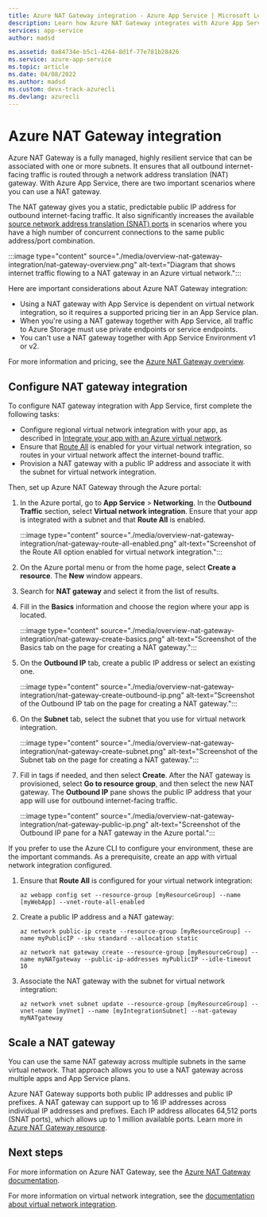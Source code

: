 ```yaml
---
title: Azure NAT Gateway integration - Azure App Service | Microsoft Learn
description: Learn how Azure NAT Gateway integrates with Azure App Service.
services: app-service
author: madsd

ms.assetid: 0a84734e-b5c1-4264-8d1f-77e781b28426
ms.service: azure-app-service
ms.topic: article
ms.date: 04/08/2022
ms.author: madsd
ms.custom: devx-track-azurecli
ms.devlang: azurecli
---
```


# Azure NAT Gateway integration

Azure NAT Gateway is a fully managed, highly resilient service that can be associated with one or more subnets. It ensures that all outbound internet-facing traffic is routed through a network address translation (NAT) gateway. With Azure App Service, there are two important scenarios where you can use a NAT gateway.

The NAT gateway gives you a static, predictable public IP address for outbound internet-facing traffic. It also significantly increases the available [source network address translation (SNAT) ports](./troubleshoot-intermittent-outbound-connection-errors.md) in scenarios where you have a high number of concurrent connections to the same public address/port combination.

:::image type="content" source="./media/overview-nat-gateway-integration/nat-gateway-overview.png" alt-text="Diagram that shows internet traffic flowing to a NAT gateway in an Azure virtual network.":::

Here are important considerations about Azure NAT Gateway integration:

* Using a NAT gateway with App Service is dependent on virtual network integration, so it requires a supported pricing tier in an App Service plan.
* When you're using a NAT gateway together with App Service, all traffic to Azure Storage must use private endpoints or service endpoints.
* You can't use a NAT gateway together with App Service Environment v1 or v2.

For more information and pricing, see the [Azure NAT Gateway overview](../virtual-network/nat-gateway/nat-overview.md).

## Configure NAT gateway integration

To configure NAT gateway integration with App Service, first complete the following tasks:

* Configure regional virtual network integration with your app, as described in [Integrate your app with an Azure virtual network](./overview-vnet-integration.md).
* Ensure that [Route All](./overview-vnet-integration.md#routes) is enabled for your virtual network integration, so routes in your virtual network affect the internet-bound traffic.
* Provision a NAT gateway with a public IP address and associate it with the subnet for virtual network integration.

Then, set up Azure NAT Gateway through the Azure portal:

1. In the Azure portal, go to **App Service** > **Networking**. In the **Outbound Traffic** section, select **Virtual network integration**. Ensure that your app is integrated with a subnet and that **Route All** is enabled.

   :::image type="content" source="./media/overview-nat-gateway-integration/nat-gateway-route-all-enabled.png" alt-text="Screenshot of the Route All option enabled for virtual network integration.":::
1. On the Azure portal menu or from the home page, select **Create a resource**. The **New** window appears.
1. Search for **NAT gateway** and select it from the list of results.
1. Fill in the **Basics** information and choose the region where your app is located.

   :::image type="content" source="./media/overview-nat-gateway-integration/nat-gateway-create-basics.png" alt-text="Screenshot of the Basics tab on the page for creating a NAT gateway.":::
1. On the **Outbound IP** tab, create a public IP address or select an existing one.

   :::image type="content" source="./media/overview-nat-gateway-integration/nat-gateway-create-outbound-ip.png" alt-text="Screenshot of the Outbound IP tab on the page for creating a NAT gateway.":::
1. On the **Subnet** tab, select the subnet that you use for virtual network integration.

   :::image type="content" source="./media/overview-nat-gateway-integration/nat-gateway-create-subnet.png" alt-text="Screenshot of the Subnet tab on the page for creating a NAT gateway.":::
1. Fill in tags if needed, and then select **Create**. After the NAT gateway is provisioned, select **Go to resource group**, and then select the new NAT gateway. The **Outbound IP** pane shows the public IP address that your app will use for outbound internet-facing traffic.

   :::image type="content" source="./media/overview-nat-gateway-integration/nat-gateway-public-ip.png" alt-text="Screenshot of the Outbound IP pane for a NAT gateway in the Azure portal.":::

If you prefer to use the Azure CLI to configure your environment, these are the important commands. As a prerequisite, create an app with virtual network integration configured.

1. Ensure that **Route All** is configured for your virtual network integration:

   ```azurecli-interactive
   az webapp config set --resource-group [myResourceGroup] --name [myWebApp] --vnet-route-all-enabled
   ```

1. Create a public IP address and a NAT gateway:

   ```azurecli-interactive
   az network public-ip create --resource-group [myResourceGroup] --name myPublicIP --sku standard --allocation static

   az network nat gateway create --resource-group [myResourceGroup] --name myNATgateway --public-ip-addresses myPublicIP --idle-timeout 10
   ```

1. Associate the NAT gateway with the subnet for virtual network integration:

   ```azurecli-interactive
   az network vnet subnet update --resource-group [myResourceGroup] --vnet-name [myVnet] --name [myIntegrationSubnet] --nat-gateway myNATgateway
   ```

## Scale a NAT gateway

You can use the same NAT gateway across multiple subnets in the same virtual network. That approach allows you to use a NAT gateway across multiple apps and App Service plans.

Azure NAT Gateway supports both public IP addresses and public IP prefixes. A NAT gateway can support up to 16 IP addresses across individual IP addresses and prefixes. Each IP address allocates 64,512 ports (SNAT ports), which allows up to 1 million available ports. Learn more in [Azure NAT Gateway resource](../virtual-network/nat-gateway/nat-gateway-resource.md#scalability).

## Next steps

For more information on Azure NAT Gateway, see the [Azure NAT Gateway documentation](../virtual-network/nat-gateway/nat-overview.md).

For more information on virtual network integration, see the [documentation about virtual network integration](./overview-vnet-integration.md).
